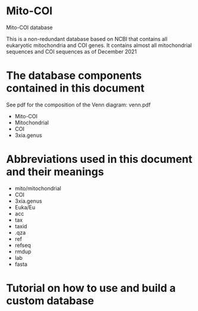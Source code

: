 # Mito-COI
Mito-COI database

This is a non-redundant database based on NCBI that contains all eukaryotic mitochondria and COI genes. It contains almost all mitochondrial sequences and COI sequences as of December 2021

# The database components contained in this document
 See pdf for the composition of the Venn diagram: venn.pdf
* Mito-COI
* Mitochondrial
* COI
* 3xia.genus

# Abbreviations used in this document and their meanings
* mito/mitochondrial
* COI
* 3xia.genus
* Euka/Eu
* acc
* tax
* taxid
* .qza
* ref
* refseq
* rmdup
* lab
* fasta

# Tutorial on how to use and build a custom database

